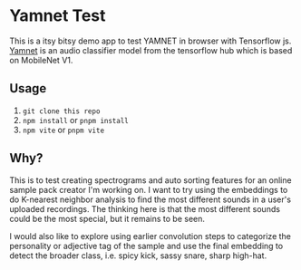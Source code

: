 # Yamnet Test

This is a itsy bitsy demo app to test YAMNET in browser with Tensorflow js. [Yamnet](https://tfhub.dev/google/tfjs-model/yamnet/tfjs/1) is an audio classifier model from the tensorflow hub which is based on MobileNet V1.

## Usage

1. `git clone this repo`
1. `npm install` or `pnpm install`
1. `npm vite` or `pnpm vite`

## Why?

This is to test creating spectrograms and auto sorting features for an online sample pack creator I'm working on. I want to try using the embeddings to do K-nearest neighbor analysis to find the most different sounds in a user's uploaded recordings. The thinking here is that the most different sounds could be the most special, but it remains to be seen.

I would also like to explore using earlier convolution steps to categorize the personality or adjective tag of the sample and use the final embedding to detect the broader class, i.e. spicy kick, sassy snare, sharp high-hat.
